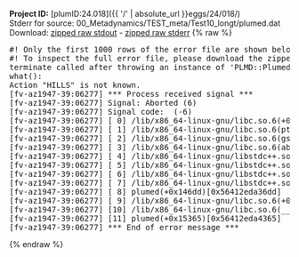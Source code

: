 **Project ID:** [plumID:24.018]({{ '/' | absolute_url }}eggs/24/018/)  
Stderr for source:  00_Metadynamics/TEST_meta/Test10_longt/plumed.dat   
Download: [zipped raw stdout](plumed.dat.plumed.stdout.txt.zip) - [zipped raw stderr](plumed.dat.plumed.stderr.txt.zip) 
{% raw %}
<pre>
#! Only the first 1000 rows of the error file are shown below
#! To inspect the full error file, please download the zipped raw stderr file above
terminate called after throwing an instance of 'PLMD::Plumed::Exception'
what():
Action "HILLS" is not known.
[fv-az1947-39:06277] *** Process received signal ***
[fv-az1947-39:06277] Signal: Aborted (6)
[fv-az1947-39:06277] Signal code:  (-6)
[fv-az1947-39:06277] [ 0] /lib/x86_64-linux-gnu/libc.so.6(+0x45330)[0x7fd8f7e45330]
[fv-az1947-39:06277] [ 1] /lib/x86_64-linux-gnu/libc.so.6(pthread_kill+0x11c)[0x7fd8f7e9eb2c]
[fv-az1947-39:06277] [ 2] /lib/x86_64-linux-gnu/libc.so.6(gsignal+0x1e)[0x7fd8f7e4527e]
[fv-az1947-39:06277] [ 3] /lib/x86_64-linux-gnu/libc.so.6(abort+0xdf)[0x7fd8f7e288ff]
[fv-az1947-39:06277] [ 4] /lib/x86_64-linux-gnu/libstdc++.so.6(+0xa5ff5)[0x7fd8f82a5ff5]
[fv-az1947-39:06277] [ 5] /lib/x86_64-linux-gnu/libstdc++.so.6(+0xbb0da)[0x7fd8f82bb0da]
[fv-az1947-39:06277] [ 6] /lib/x86_64-linux-gnu/libstdc++.so.6(_ZSt10unexpectedv+0x0)[0x7fd8f82a5a55]
[fv-az1947-39:06277] [ 7] /lib/x86_64-linux-gnu/libstdc++.so.6(+0xa5a6f)[0x7fd8f82a5a6f]
[fv-az1947-39:06277] [ 8] plumed(+0x146dd)[0x56412eda36dd]
[fv-az1947-39:06277] [ 9] /lib/x86_64-linux-gnu/libc.so.6(+0x2a1ca)[0x7fd8f7e2a1ca]
[fv-az1947-39:06277] [10] /lib/x86_64-linux-gnu/libc.so.6(__libc_start_main+0x8b)[0x7fd8f7e2a28b]
[fv-az1947-39:06277] [11] plumed(+0x15365)[0x56412eda4365]
[fv-az1947-39:06277] *** End of error message ***
</pre>
{% endraw %}
